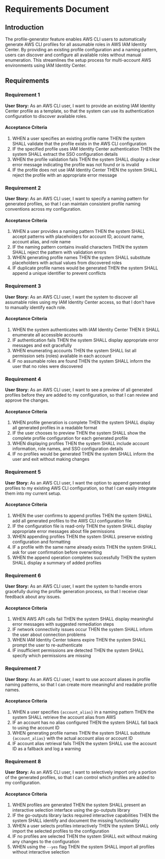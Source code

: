 # Requirements Document

## Introduction

The profile-generator feature enables AWS CLI users to automatically generate AWS CLI profiles for all assumable roles in AWS IAM Identity Center. By providing an existing profile configuration and a naming pattern, users can discover and configure all available roles without manual enumeration. This streamlines the setup process for multi-account AWS environments using IAM Identity Center.

## Requirements

### Requirement 1
**User Story:** As an AWS CLI user, I want to provide an existing IAM Identity Center profile as a template, so that the system can use its authentication configuration to discover available roles.

#### Acceptance Criteria
1. WHEN a user specifies an existing profile name THEN the system SHALL validate that the profile exists in the AWS CLI configuration
2. IF the specified profile uses IAM Identity Center authentication THEN the system SHALL extract the SSO configuration details
3. WHEN the profile validation fails THEN the system SHALL display a clear error message indicating the profile was not found or is invalid
4. IF the profile does not use IAM Identity Center THEN the system SHALL reject the profile with an appropriate error message

### Requirement 2
**User Story:** As an AWS CLI user, I want to specify a naming pattern for generated profiles, so that I can maintain consistent profile naming conventions across my configuration.

#### Acceptance Criteria
1. WHEN a user provides a naming pattern THEN the system SHALL accept patterns with placeholders for account ID, account name, account alias, and role name
2. IF the naming pattern contains invalid characters THEN the system SHALL reject the pattern with validation errors
3. WHEN generating profile names THEN the system SHALL substitute placeholders with actual values from discovered roles
4. IF duplicate profile names would be generated THEN the system SHALL append a unique identifier to prevent conflicts

### Requirement 3
**User Story:** As an AWS CLI user, I want the system to discover all assumable roles using my IAM Identity Center access, so that I don't have to manually identify each role.

#### Acceptance Criteria
1. WHEN the system authenticates with IAM Identity Center THEN it SHALL enumerate all accessible accounts
2. IF authentication fails THEN the system SHALL display appropriate error messages and exit gracefully
3. WHEN enumerating accounts THEN the system SHALL list all permission sets (roles) available in each account
4. IF no assumable roles are found THEN the system SHALL inform the user that no roles were discovered

### Requirement 4
**User Story:** As an AWS CLI user, I want to see a preview of all generated profiles before they are added to my configuration, so that I can review and approve the changes.

#### Acceptance Criteria
1. WHEN profile generation is complete THEN the system SHALL display all generated profiles in a readable format
2. IF the user chooses to preview THEN the system SHALL show the complete profile configuration for each generated profile
3. WHEN displaying profiles THEN the system SHALL include account information, role names, and SSO configuration details
4. IF no profiles would be generated THEN the system SHALL inform the user and exit without making changes

### Requirement 5
**User Story:** As an AWS CLI user, I want the option to append generated profiles to my existing AWS CLI configuration, so that I can easily integrate them into my current setup.

#### Acceptance Criteria
1. WHEN the user confirms to append profiles THEN the system SHALL add all generated profiles to the AWS CLI configuration file
2. IF the configuration file is read-only THEN the system SHALL display appropriate error messages about file permissions
3. WHEN appending profiles THEN the system SHALL preserve existing configuration and formatting
4. IF a profile with the same name already exists THEN the system SHALL ask for user confirmation before overwriting
5. WHEN the append operation completes successfully THEN the system SHALL display a summary of added profiles

### Requirement 6
**User Story:** As an AWS CLI user, I want the system to handle errors gracefully during the profile generation process, so that I receive clear feedback about any issues.

#### Acceptance Criteria
1. WHEN AWS API calls fail THEN the system SHALL display meaningful error messages with suggested remediation steps
2. IF network connectivity issues occur THEN the system SHALL inform the user about connection problems
3. WHEN IAM Identity Center tokens expire THEN the system SHALL prompt the user to re-authenticate
4. IF insufficient permissions are detected THEN the system SHALL specify which permissions are missing

### Requirement 7
**User Story:** As an AWS CLI user, I want to use account aliases in profile naming patterns, so that I can create more meaningful and readable profile names.

#### Acceptance Criteria
1. WHEN a user specifies `{account_alias}` in a naming pattern THEN the system SHALL retrieve the account alias from AWS
2. IF an account has no alias configured THEN the system SHALL fall back to using the account ID
3. WHEN generating profile names THEN the system SHALL substitute `{account_alias}` with the actual account alias or account ID
4. IF account alias retrieval fails THEN the system SHALL use the account ID as a fallback and log a warning

### Requirement 8
**User Story:** As an AWS CLI user, I want to selectively import only a portion of the generated profiles, so that I can control which profiles are added to my configuration.

#### Acceptance Criteria
1. WHEN profiles are generated THEN the system SHALL present an interactive selection interface using the go-outputs library
2. IF the go-outputs library lacks required interactive capabilities THEN the system SHALL identify and document the missing functionality
3. WHEN a user selects profiles interactively THEN the system SHALL only import the selected profiles to the configuration
4. IF no profiles are selected THEN the system SHALL exit without making any changes to the configuration
5. WHEN using the `--yes` flag THEN the system SHALL import all profiles without interactive selection